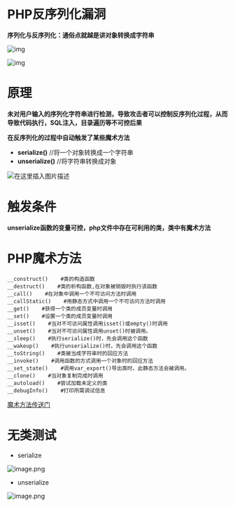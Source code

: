 # PHP反序列化漏洞

**序列化与反序列化：通俗点就越是讲对象转换成字符串**

![img](https://cdn.nlark.com/yuque/0/2021/png/2476579/1629513452361-1d1b230d-7fad-4387-ae68-76a3da18a08c.png?x-oss-process=image%2Fresize%2Cw_750%2Climit_0)

![img](https://cdn.nlark.com/yuque/0/2021/png/2476579/1629513462778-724f3c0d-a1f6-412c-8cfa-4f4cac6d4586.png?x-oss-process=image%2Fresize%2Cw_750%2Climit_0)

# 原理

**未对用户输入的序列化字符串进行检测，导致攻击者可以控制反序列化过程，从而导致代码执行，SQL注入，目录遍历等不可控后果**

**在反序列化的过程中自动触发了某些魔术方法**



- **serialize()**         //将一个对象转换成一个字符串
- **unserialize()**      //将字符串转换成对象



![在这里插入图片描述](https://img-blog.csdnimg.cn/20200826194508389.png?x-oss-process=image/watermark,type_ZmFuZ3poZW5naGVpdGk,shadow_10,text_aHR0cHM6Ly9ibG9nLmNzZG4ubmV0L3FxXzQxNjc5MzU4,size_16,color_FFFFFF,t_70#pic_center)



# 触发条件

**unserialize函数的变量可控，php文件中存在可利用的类，类中有魔术方法**







# PHP魔术方法

```
__construct()    #类的构造函数
__destruct()    #类的析构函数,在对象被销毁时执行该函数
__call()    #在对象中调用一个不可访问方法时调用
__callStatic()    #用静态方式中调用一个不可访问方法时调用
__get()    #获得一个类的成员变量时调用
__set()    #设置一个类的成员变量时调用
__isset()    #当对不可访问属性调用isset()或empty()时调用
__unset()    #当对不可访问属性调用unset()时被调用。
__sleep()    #执行serialize()时，先会调用这个函数
__wakeup()    #执行unserialize()时，先会调用这个函数
__toString()    #类被当成字符串时的回应方法
__invoke()    #调用函数的方式调用一个对象时的回应方法
__set_state()    #调用var_export()导出类时，此静态方法会被调用。
__clone()    #当对象复制完成时调用
__autoload()    #尝试加载未定义的类
__debugInfo()    #打印所需调试信息
```

[魔术方法传送门](https://www.cnblogs.com/20175211lyz/p/11403397.html)





# 无类测试

- serialize



![image.png](https://cdn.nlark.com/yuque/0/2021/png/2476579/1629702598464-5fc46fbc-165e-4fe4-94ac-903265291b3f.png)



- unserialize



![image.png](https://cdn.nlark.com/yuque/0/2021/png/2476579/1629702950773-dd685602-5640-4632-9b1b-ad2eb8b95701.png)



